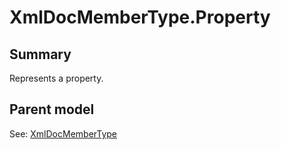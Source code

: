 # XmlDocMemberType.Property

## Summary

Represents a property.

## Parent model

See: [XmlDocMemberType](XmlDocMemberType.md)